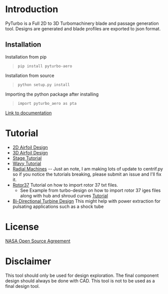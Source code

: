 # Introduction
PyTurbo is a Full 2D to 3D Turbomachinery blade and passage generation tool. Designs are generated and blade profiles are exported to json format.

## Installation 
Installation from pip
> `pip install pyturbo-aero`

Installation from source
> `python setup.py install`

Importing the python package after installing
> `import pyturbo_aero as pta`

[Link to documentation](https://nasa.github.io/pyturbo-aero)

# Tutorial
- [2D Airfoil Design](https://colab.research.google.com/github/nasa/pyturbo-aero/blob/main/tutorials/2D_DesignTutorial.ipynb)
- [3D Airfoil Design](https://colab.research.google.com/github/nasa/pyturbo-aero/blob/main/tutorials/3D_DesignTutorial.ipynb)
- [Stage Tutorial](https://colab.research.google.com/github/nasa/pyturbo-aero/blob/main/tutorials/3D_StageTutorial.ipynb)
- [Wavy Tutorial](https://colab.research.google.com/github/nasa/pyturbo-aero/blob/main/tutorials/3D_Wavy_Example.ipynb)
- [Radial Machines](https://colab.research.google.com/github/nasa/pyturbo-aero/blob/main/tutorials/Radial_Machines.ipynb)
  -- Just an note, I am making lots of update to centrif.py so if you notice the tutorials breaking, please submit an issue and I'll fix it.
- [Rotor37](https://colab.research.google.com/github/nasa/pyturbo-aero/blob/main/tutorials/rotor37/rotor37.ipynb) Tutorial on how to import rotor 37 txt files.
  - See Example from turbo-design on how to import rotor 37 iges files along with hub and shroud curves [Tutorial](https://colab.research.google.com/github/nasa/turbo-design/blob/main/examples/EEE/eee_hpt.ipynb)
- [Bi-Directional Turbine Design](https://colab.research.google.com/github/nasa/pyturbo-aero/blob/main/tutorials/3D_SymmetricTutorial.ipynb) This might help with power extraction for pulsating applications such as a shock tube
# License
[NASA Open Source Agreement](https://opensource.org/licenses/NASA-1.3)


# Disclaimer
This tool should only be used for design exploration. The final component design should always be done with CAD. This tool is not to be used as a final design tool. 
